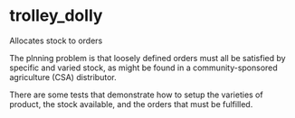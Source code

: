 # trolley_dolly
Allocates stock to orders

The plnning problem is that loosely defined orders must all be satisfied by specific and varied stock, as might be found in a community-sponsored agriculture (CSA) distributor.

There are some tests that demonstrate how to setup the varieties of product, the stock available, and the orders that must be fulfilled.
